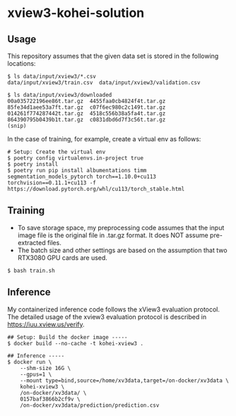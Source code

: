 # xview3-kohei-solution

## Usage

This repository assumes that the given data set is stored in the following locations:

```
$ ls data/input/xview3/*.csv
data/input/xview3/train.csv  data/input/xview3/validation.csv

$ ls data/input/xview3/downloaded
00a035722196ee86t.tar.gz  4455faa0cb4824f4t.tar.gz  85fe34d1aee53a7ft.tar.gz  c07f6ec980c2c149t.tar.gz
014261f774287442t.tar.gz  4518c556b38a5fa4t.tar.gz  864390795b0439b1t.tar.gz  c0831dbd6d7f3c56t.tar.gz
(snip)
```

In the case of training, for example, create a virtual env as follows:

```
# Setup: Create the virtual env
$ poetry config virtualenvs.in-project true
$ poetry install
$ poetry run pip install albumentations timm segmentation_models_pytorch torch==1.10.0+cu113 torchvision==0.11.1+cu113 -f https://download.pytorch.org/whl/cu113/torch_stable.html
```

## Training

* To save storage space, my preprocessing code assumes that the input image file is the original file in .tar.gz format. It does NOT assume pre-extracted files.
* The batch size and other settings are based on the assumption that two RTX3080 GPU cards are used.

```
$ bash train.sh
```

## Inference

My containerized inference code follows the xView3 evaluation protocol. The detailed usage of the xview3 evaluation protocol is described in https://iuu.xview.us/verify.

```
## Setup: Build the docker image -----
$ docker build --no-cache -t kohei-xview3 .

## Inference -----
$ docker run \
    --shm-size 16G \
    --gpus=1 \
    --mount type=bind,source=/home/xv3data,target=/on-docker/xv3data \
    kohei-xview3 \
    /on-docker/xv3data/ \
    0157baf3866b2cf9v \
    /on-docker/xv3data/prediction/prediction.csv
```
